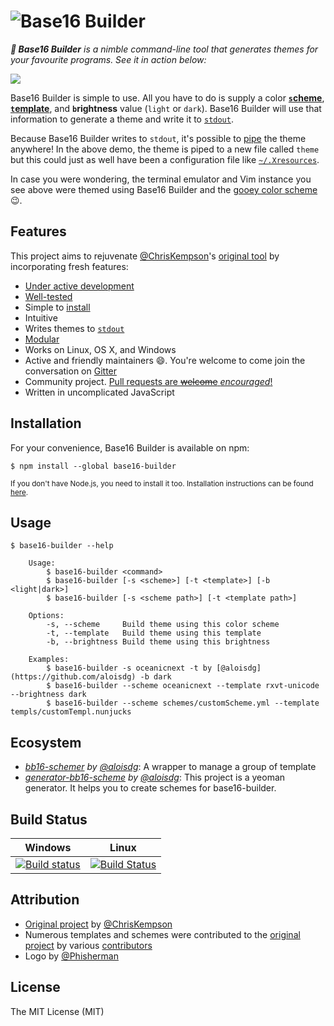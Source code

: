 <h1>
	<img src="https://raw.githubusercontent.com/alexbooker/base16-builder/master/media/logoWithText.png" alt="Base16 Builder">
</h1>

_**:hammer: Base16 Builder** is a nimble command-line tool that generates themes for your favourite programs. See it in action below:_

![](https://camo.githubusercontent.com/ddfcd564006e0f6f6f24abeb1b9424cb71c97ddd/68747470733a2f2f692e696d6775722e636f6d2f6c416e7670526a2e676966)

Base16 Builder is simple to use. All you have to do is supply a color [**`s`cheme**](https://github.com/alexbooker/base16-builder/tree/master/db/schemes), [**`t`emplate**](https://github.com/alexbooker/base16-builder/tree/master/db/templates), and **`b`rightness** value (`light` or `dark`). Base16 Builder will use that information to generate a theme and write it to [`stdout`](https://en.wikipedia.org/wiki/Standard_streams#Standard_output_.28stdout.29). 

Because Base16 Builder writes to `stdout`, it's possible to [pipe](https://en.wikipedia.org/wiki/Pipeline_(Unix)) the theme anywhere! In the above demo, the theme is piped to a new file called `theme` but this could just as well have been a configuration file like [`~/.Xresources`](https://wiki.archlinux.org/index.php/X_resources). 

In case you were wondering, the terminal emulator and Vim instance you see above were themed using Base16 Builder and the [gooey color scheme](https://github.com/alexbooker/base16-builder/blob/master/db/schemes/gooey.yml) :wink:.

## Features

This project aims to rejuvenate [@ChrisKempson](https://github.com/chriskempson)'s [original tool](https://github.com/chriskempson/base16-builder) by incorporating fresh features:

- [Under active development](https://github.com/alexbooker/base16-builder/pulse/monthly)
- [Well-tested](https://github.com/alexbooker/base16-builder/tree/master/tests)
- Simple to [install](https://github.com/alexbooker/base16-builder#installation)
- Intuitive
- Writes themes to  [`stdout`](https://en.wikipedia.org/wiki/Standard_streams#Standard_output_.28stdout.29)
-  [Modular](https://github.com/alexbooker/base16-builder#ecosystem)
- Works on Linux, OS X, and Windows
- Active and friendly maintainers :smile:. You're welcome to come join the conversation on [Gitter](https://gitter.im/alexbooker/base16-builder)
- Community project. [Pull requests are ~~welcome~~ _encouraged_!](http://makeapullrequest.com/)
- Written in uncomplicated JavaScript

## Installation

For your convenience, Base16 Builder is available on npm:

```
$ npm install --global base16-builder
```

<sub>If you don't have Node.js, you need to install it too. Installation instructions can be found [here](https://docs.npmjs.com/getting-started/installing-node).</sub>

## Usage

```
$ base16-builder --help 

    Usage:
        $ base16-builder <command>
        $ base16-builder [-s <scheme>] [-t <template>] [-b <light|dark>]
        $ base16-builder [-s <scheme path>] [-t <template path>]

    Options:
        -s, --scheme     Build theme using this color scheme
        -t, --template   Build theme using this template
        -b, --brightness Build theme using this brightness

    Examples:
        $ base16-builder -s oceanicnext -t by [@aloisdg](https://github.com/aloisdg) -b dark
        $ base16-builder --scheme oceanicnext --template rxvt-unicode --brightness dark
        $ base16-builder --scheme schemes/customScheme.yml --template templs/customTempl.nunjucks
```
## Ecosystem

- _[bb16-schemer](https://github.com/aloisdg/bb16-schemer) by [@aloisdg](https://github.com/aloisdg)_: A wrapper to manage a group of template
- _[generator-bb16-scheme](https://github.com/aloisdg/generator-bb16-scheme) by [@aloisdg](https://github.com/aloisdg)_: This project is a yeoman generator. It helps you to create schemes for base16-builder.


## Build Status

| Windows | Linux |
|:------:|:------:|
|[![Build status](https://ci.appveyor.com/api/projects/status/6xckfbsriju345cd?svg=true)](https://ci.appveyor.com/project/alexbooker/base16-builder) | [![Build Status](https://travis-ci.org/alexbooker/base16-builder.svg?branch=master)](https://travis-ci.org/alexbooker/base16-builder) |

## Attribution

- [Original project](https://github.com/chriskempson/base16-builder) by [@ChrisKempson](https://github.com/chriskempson)
- Numerous templates and schemes were contributed to the [original project]((https://github.com/chriskempson/base16-builder)) by various [contributors](https://github.com/chriskempson/base16-builder/graphs/contributors)
- Logo by [@Phisherman](https://github.com/Phisherman)


## License

The MIT License (MIT)
